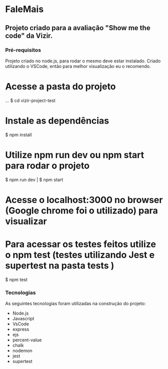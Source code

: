 # FaleMais

## Projeto criado para a avaliação "Show me the code" da Vizir.

### Pré-requisitos

Projeto criado no node.js, para rodar o mesmo deve estar instalado.
Criado utilizando o VSCode, então para melhor visualização eu o recomendo.

# Acesse a pasta do projeto
... $ cd vizir-project-test

# Instale as dependências
$ npm install

# Utilize npm run dev ou npm start para rodar o projeto
$ npm run dev | $ npm start

# Acesse o localhost:3000 no browser (Google chrome foi o utilizado) para visualizar

# Para acessar os testes feitos utilize o npm test (testes utilizando Jest e supertest na pasta __tests__ )
$ npm test

### Tecnologias
As seguintes tecnologias foram utilizadas na construção do projeto:

- Node.js
- Javascript
- VsCode
- express
- ejs
- percent-value
- chalk
- nodemon
- jest
- supertest